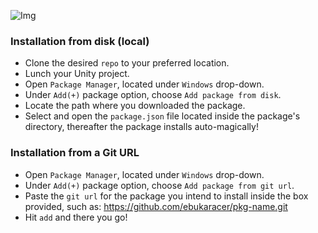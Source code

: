 
![Img](https://github.com/ebukaracer/ebukaracer/blob/ebukaracer-resources/DirTool-Images/Screenshot%20(472).png)

### Installation from disk (local)
- Clone the desired `repo` to your preferred location.
- Lunch your Unity project.
- Open `Package Manager`, located under `Windows` drop-down.
- Under `Add(+)` package option, choose `Add package from disk`.
- Locate the path where you downloaded the package.
- Select and open the `package.json` file located inside the package's directory, thereafter the package installs auto-magically!

### Installation from a Git URL
- Open `Package Manager`, located under `Windows` drop-down.
- Under `Add(+)` package option, choose `Add package from git url`.
- Paste the `git url` for the package you intend to install inside the box provided, such as: https://github.com/ebukaracer/pkg-name.git
- Hit `add` and there you go!